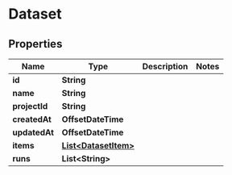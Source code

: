 

# Dataset


## Properties

| Name | Type | Description | Notes |
|------------ | ------------- | ------------- | -------------|
|**id** | **String** |  |  |
|**name** | **String** |  |  |
|**projectId** | **String** |  |  |
|**createdAt** | **OffsetDateTime** |  |  |
|**updatedAt** | **OffsetDateTime** |  |  |
|**items** | [**List&lt;DatasetItem&gt;**](DatasetItem.md) |  |  |
|**runs** | **List&lt;String&gt;** |  |  |



